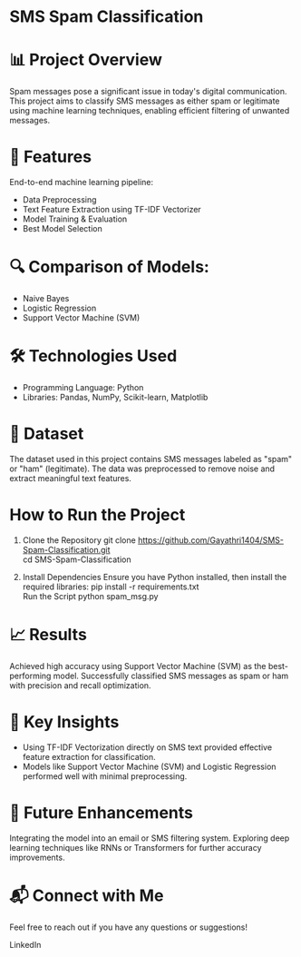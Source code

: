 # SMS Spam Classification
# 📊 Project Overview
Spam messages pose a significant issue in today's digital communication. This project aims to classify SMS messages as either spam or legitimate using machine learning techniques, enabling efficient filtering of unwanted messages.

# 🚀 Features
End-to-end machine learning pipeline:

* Data Preprocessing
* Text Feature Extraction using TF-IDF Vectorizer
* Model Training & Evaluation
* Best Model Selection

# 🔍 Comparison of Models:
* Naive Bayes
* Logistic Regression
* Support Vector Machine (SVM)

# 🛠️ Technologies Used
* Programming Language: Python
* Libraries: Pandas, NumPy, Scikit-learn, Matplotlib

# 📂 Dataset
The dataset used in this project contains SMS messages labeled as "spam" or "ham" (legitimate). The data was preprocessed to remove noise and extract meaningful text features.

# How to Run the Project
1. Clone the Repository
git clone https://github.com/Gayathri1404/SMS-Spam-Classification.git  
cd SMS-Spam-Classification  

2. Install Dependencies
Ensure you have Python installed, then install the required libraries:
pip install -r requirements.txt  
Run the Script
python spam_msg.py  

# 📈 Results
Achieved high accuracy using Support Vector Machine (SVM) as the best-performing model.
Successfully classified SMS messages as spam or ham with precision and recall optimization.

# 📌 Key Insights
* Using TF-IDF Vectorization directly on SMS text provided effective feature extraction for classification.
* Models like Support Vector Machine (SVM) and Logistic Regression performed well with minimal preprocessing.

# 🎯 Future Enhancements
Integrating the model into an email or SMS filtering system.
Exploring deep learning techniques like RNNs or Transformers for further accuracy improvements.

# 📬 Connect with Me
Feel free to reach out if you have any questions or suggestions!

LinkedIn